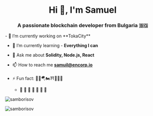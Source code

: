 <div>
<h1 align="center">Hi 👋, I'm Samuel</h1>
<h3 align="center">A passionate blockchain developer from Bulgaria 🇧🇬 </h3>

<div>
- 🔭 I’m currently working on **TokaCity**

- 🌱 I’m currently learning - **Everything I can**

- 💬 Ask me about **Solidity, Node.js, React**

- 📫 How to reach me **samuil@encorp.io**
      
- ⚡ Fun fact: 🥁🤿🪂🏍⛩🤺🏊‍♂️
  
  - 🌳  🪷  🪺   🪷  🪺   🪷  🌳
</div>
<div>
<p><img align="center" src="https://github-readme-stats.vercel.app/api/top-langs?username=samborisov&show_icons=true&locale=en&layout=compact&theme=dark" alt="samborisov" /></p>

<p align="left"> <img src="https://komarev.com/ghpvc/?username=samborisov&label=Profile%20views&color=0e75b6&style=flat" alt="samborisov" /> </p>
</div>
</div>

<!--
**SamBorisov/SamBorisov** is a ✨ _special_ ✨ repository because its `README.md` (this file) appears on your GitHub profile.

Here are some ideas to get you started:

- 🔭 I’m currently working on ...
- 🌱 I’m currently learning ...
- 👯 I’m looking to collaborate on ...
- 🤔 I’m looking for help with ...
- 💬 Ask me about ...
- 📫 How to reach me: ...
- 😄 Pronouns: ...
- ⚡ Fun fact: ...
-->
